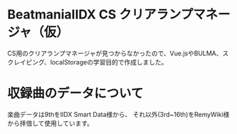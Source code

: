 # BeatmaniaIIDX CS クリアランプマネージャ（仮）
CS用のクリアランプマネージャが見つからなかったので、Vue.jsやBULMA、スクレイピング、localStorageの学習目的で作成しました。  

# 収録曲のデータについて
楽曲データは9thをIIDX Smart Data様から、 それ以外(3rd~16th)をRemyWiki様から拝借して使用しています。
